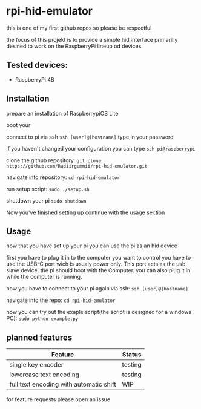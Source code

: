 # rpi-hid-emulator
this is one of my first github repos so please be respectful

the focus of this projekt is to provide a simple hid interface primarilly desined to work on the RaspberryPi lineup od devices

## Tested devices:
- RaspberryPi 4B

## Installation
prepare an installation of RaspberrypiOS Lite

boot your

connect to pi via ssh
`ssh [user]@[hostname]`
type in your password

if you haven't changed your configuration you can type
`ssh pi@raspberrypi`

clone the github repository:
`git clone https://github.com/Radiirgummii/rpi-hid-emulator.git`

navigate into repository:
`cd rpi-hid-emulator`

run setup script:
`sudo ./setup.sh`

shutdown your pi
`sudo shutdown`

Now you've finished setting up continue with the usage section

## Usage

now that you have set up your pi you can use the pi as an hid device

first you have to plug it in to the computer you want to control you have to use the USB-C port wich is usualy power only.
This port acts as the usb slave device. the pi should boot with the Computer. you can also plug it in while the computer is running.

now you have to connect to your pi again via ssh:
`ssh [user]@[hostname]`

navigate into the repo:
`cd rpi-hid-emulator`

now you can try out the exaple script(the script is designed for a windows PC):
`sudo python example.py`
## planned features
| Feature                                 | Status     |
|-----------------------------------------|------------|
| single key encoder                      | testing    |
| lowercase text encoding                 | testing    |
| full text encoding with automatic shift | WIP        |

for feature requests please open an issue